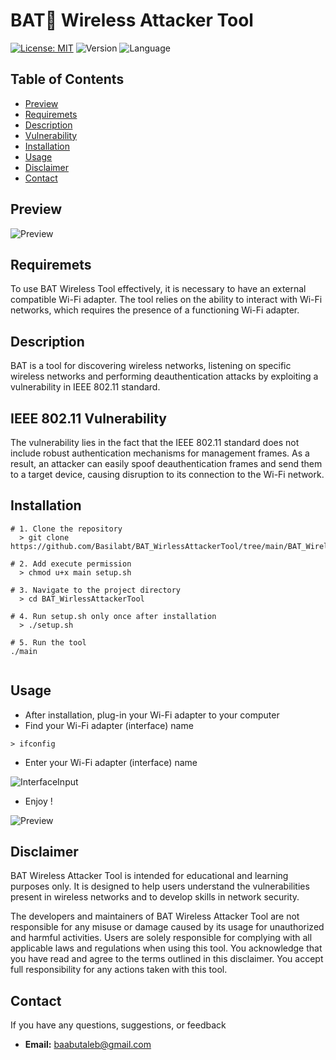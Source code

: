 # BAT🦇 Wireless Attacker Tool

[![License: MIT](https://img.shields.io/badge/License-MIT-yellow.svg)](https://github.com/Basilabt/BAT_WirlessTool/blob/main/LICENSE)
![Version](https://img.shields.io/badge/version-1.0-brightgreen)
![Language](https://img.shields.io/badge/language-Python-blue)



## Table of Contents

- [Preview](#preview)
- [Requiremets](#requiremets)
- [Description](#description)
- [Vulnerability](#vulnerability)
- [Installation](#scenario)
- [Usage](#usage)
- [Disclaimer](#disclaimer)
- [Contact](#contact)

## Preview
![Preview](https://github.com/Basilabt/BAT_WirlessTool/assets/77483631/0fa1b03b-0f48-45a4-8c5e-24b298f225c3)

## Requiremets
To use BAT Wireless Tool effectively, it is necessary to have an external compatible Wi-Fi adapter. The tool relies on the ability to interact with Wi-Fi networks, which requires the presence of a functioning Wi-Fi adapter.

## Description
BAT is a tool for discovering wireless networks, listening on specific wireless networks and performing deauthentication attacks by exploiting a vulnerability in IEEE 802.11 standard.

## IEEE 802.11 Vulnerability

The vulnerability lies in the fact that the IEEE 802.11 standard does not include robust authentication mechanisms for management frames. As a result, an attacker can easily spoof deauthentication frames and send them to a target device, causing disruption to its connection to the Wi-Fi network.



## Installation



```
# 1. Clone the repository
  > git clone https://github.com/Basilabt/BAT_WirlessAttackerTool/tree/main/BAT_WirelessTool

# 2. Add execute permission
  > chmod u+x main setup.sh

# 3. Navigate to the project directory
  > cd BAT_WirlessAttackerTool

# 4. Run setup.sh only once after installation
  > ./setup.sh 

# 5. Run the tool
./main


```

## Usage 

- After installation, plug-in your Wi-Fi adapter to your computer
- Find your Wi-Fi adapter (interface) name

```
> ifconfig
```
- Enter your Wi-Fi adapter (interface) name 

![InterfaceInput](https://github.com/Basilabt/BAT_WirlessAttackerTool/assets/77483631/0b4fb012-8c47-46f7-a4e5-14d89854cee8)

- Enjoy !

![Preview](https://github.com/Basilabt/BAT_WirlessTool/assets/77483631/0fa1b03b-0f48-45a4-8c5e-24b298f225c3)

## Disclaimer
BAT Wireless Attacker Tool is intended for educational and learning purposes only. It is designed to help users understand the vulnerabilities present in wireless networks and to develop skills in network security. 

The developers and maintainers of BAT Wireless Attacker Tool are not responsible for any misuse or damage caused by its usage for unauthorized and harmful activities. Users are solely responsible for complying with all applicable laws and regulations when using this tool. You acknowledge that you have read and agree to the terms outlined in this disclaimer. You accept full responsibility for any actions taken with this tool.

## Contact
If you have any questions, suggestions, or feedback

- **Email:** [baabutaleb@gmail.com](mailto:baabutaleb@gmail.com)
